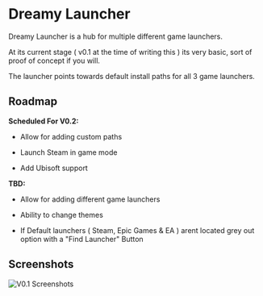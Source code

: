 
# Dreamy Launcher

Dreamy Launcher is a hub for multiple different game launchers. 

At its current stage ( v0.1 at the time of writing this ) its very basic, sort of proof of concept if you will.

The launcher points towards default install paths for all 3 game launchers.


## Roadmap

**Scheduled For V0.2:**
- Allow for adding custom paths 

- Launch Steam in game mode

- Add Ubisoft support

**TBD:**
- Allow for adding different game launchers

- Ability to change themes

- If Default launchers ( Steam, Epic Games & EA ) arent located grey out option with a "Find Launcher" Button



## Screenshots

![V0.1 Screenshots](https://cdn.discordapp.com/attachments/1135245225040806029/1138207442178691132/image.png)

